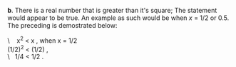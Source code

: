 **b**. There is a real number that is greater than it's square; The statement would appear to be true. An example as such would be when *x* = 1/2 or 0.5. The preceding is demostrated below:  
  
\    x<sup>2</sup> < x , when x = 1/2  
(1/2)<sup>2</sup> < (1/2) ,  
\   1/4 < 1/2 .